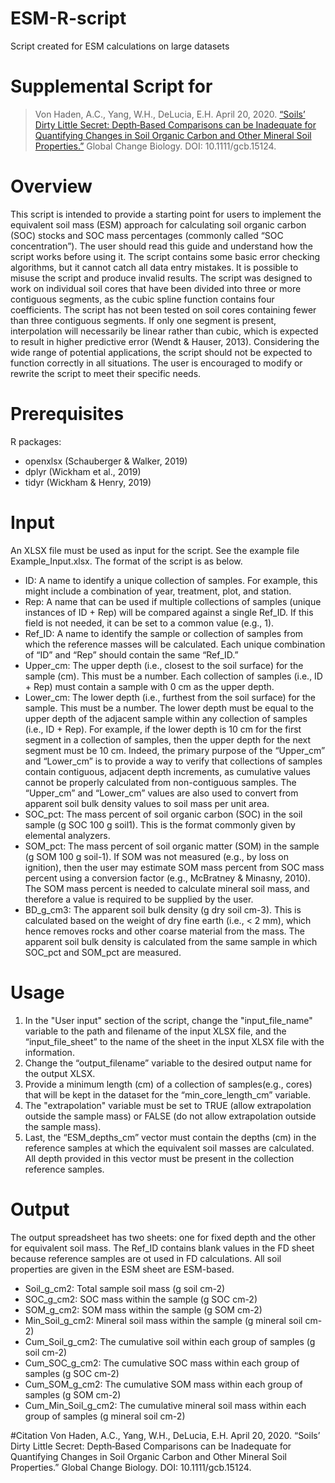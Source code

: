 # ESM-R-script
Script created for ESM calculations on large datasets

# Supplemental Script for
> Von Haden, A.C., Yang, W.H., DeLucia, E.H. April 20, 2020. [“Soils’ Dirty Little Secret: Depth‐Based Comparisons can be Inadequate for Quantifying Changes in Soil Organic Carbon and Other Mineral Soil Properties.”](https://onlinelibrary.wiley.com/doi/abs/10.1111/gcb.15124) Global Change Biology. DOI: 10.1111/gcb.15124.

# Overview
This script is intended to provide a starting point for users to implement the equivalent soil mass
(ESM) approach for calculating soil organic carbon (SOC) stocks and SOC mass percentages
(commonly called “SOC concentration”). The user should read this guide and understand how
the script works before using it. The script contains some basic error checking algorithms, but it
cannot catch all data entry mistakes. It is possible to misuse the script and produce invalid
results. The script was designed to work on individual soil cores that have been divided into
three or more contiguous segments, as the cubic spline function contains four coefficients. The
script has not been tested on soil cores containing fewer than three contiguous segments. If only
one segment is present, interpolation will necessarily be linear rather than cubic, which is
expected to result in higher predictive error (Wendt & Hauser, 2013). Considering the wide
range of potential applications, the script should not be expected to function correctly in all
situations. The user is encouraged to modify or rewrite the script to meet their specific needs.

# Prerequisites
R packages:
* openxlsx (Schauberger & Walker, 2019)
* dplyr (Wickham et al., 2019)
* tidyr (Wickham & Henry, 2019) 

# Input
An XLSX file must be used as input for the script. See the example file Example_Input.xlsx. The format of the script is as below.

* ID: A name to identify a unique collection of samples. For example, this might include a combination of year, treatment, plot, and station. 
* Rep: A name that can be used if multiple collections of samples (unique instances of ID + Rep) will be compared against a single Ref_ID. If this field is not needed, it can be set to a common value (e.g., 1). 
* Ref_ID: A name to identify the sample or collection of samples from which the reference masses will be calculated. Each unique combination of “ID” and “Rep” should contain the same “Ref_ID.” 
* Upper_cm: The upper depth (i.e., closest to the soil surface) for the sample (cm). This must be a number. Each collection of samples (i.e., ID + Rep) must contain a sample with 0 cm as the upper depth.
* Lower_cm: The lower depth (i.e., furthest from the soil surface) for the sample. This must be a number. The lower depth must be equal to the upper depth of the adjacent sample within any collection of samples (i.e., ID + Rep). For example, if the lower depth is 10 cm for the first segment in a collection of samples, then the upper depth for the next segment must be 10 cm. Indeed, the primary purpose of the “Upper_cm” and “Lower_cm” is to provide a way to verify that collections of samples contain contiguous, adjacent depth increments, as cumulative values cannot be properly calculated from non-contiguous samples. The “Upper_cm” and “Lower_cm” values are also used to convert from apparent soil bulk density values to soil mass per unit area.
* SOC_pct: The mass percent of soil organic carbon (SOC) in the soil sample (g SOC 100 g soil1). This is the format commonly given by elemental analyzers.
* SOM_pct: The mass percent of soil organic matter (SOM) in the sample (g SOM 100 g soil-1). If SOM was not measured (e.g., by loss on ignition), then the user may estimate SOM mass percent from SOC mass percent using a conversion factor (e.g., McBratney & Minasny, 2010). The SOM mass percent is needed to calculate mineral soil mass, and therefore a value is required to be supplied by the user.
* BD_g_cm3: The apparent soil bulk density (g dry soil cm-3). This is calculated based on the weight of dry fine earth (i.e., < 2 mm), which hence removes rocks and other coarse material from the mass. The apparent soil bulk density is calculated from the same sample in which SOC_pct and SOM_pct are measured.

# Usage
1. In the "User input" section of the script, change the "input_file_name" variable to the path and filename of the input XLSX file, and the “input_file_sheet” to the name of the sheet in the input XLSX file with the information. 
2. Change the “output_filename” variable to the desired output name for the output XLSX.
3. Provide a minimum length (cm) of a collection of samples(e.g., cores) that will be kept in the dataset for the “min_core_length_cm” variable.
4. The "extrapolation" variable must be set to TRUE (allow extrapolation outside the sample mass) or FALSE (do not allow extrapolation outside the sample mass).
5. Last, the “ESM_depths_cm” vector must contain the depths (cm) in the reference samples at which the equivalent soil masses are calculated. All depth provided in this vector must be present in the collection reference samples.

# Output
The output spreadsheet has two sheets: one for fixed depth and the other for equivalent soil mass. The Ref_ID contains blank values in the FD sheet because reference samples are ot used in FD calculations. All soil properties are given in the ESM sheet are ESM-based.
* Soil_g_cm2: Total sample soil mass (g soil cm-2)
* SOC_g_cm2: SOC mass within the sample (g SOC cm-2)
* SOM_g_cm2: SOM mass within the sample (g SOM cm-2)
* Min_Soil_g_cm2: Mineral soil mass within the sample (g mineral soil cm-2)
* Cum_Soil_g_cm2: The cumulative soil within each group of samples (g soil cm-2)
* Cum_SOC_g_cm2: The cumulative SOC mass within each group of samples (g SOC cm-2)
* Cum_SOM_g_cm2: The cumulative SOM mass within each group of samples (g SOM cm-2)
* Cum_Min_Soil_g_cm2: The cumulative mineral soil mass within each group of samples (g mineral soil cm-2)

#Citation 
Von Haden, A.C., Yang, W.H., DeLucia, E.H. April 20, 2020. “Soils’ Dirty Little Secret: Depth‐Based Comparisons can be Inadequate for Quantifying Changes in Soil Organic Carbon and Other Mineral Soil Properties.” Global Change Biology. DOI: 10.1111/gcb.15124.


